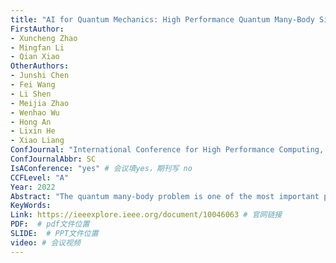 ```yaml
---
title: "AI for Quantum Mechanics: High Performance Quantum Many-Body Simulations via Deep Learning"
FirstAuthor:
- Xuncheng Zhao
- Mingfan Li
- Qian Xiao
OtherAuthors:
- Junshi Chen
- Fei Wang
- Li Shen
- Meijia Zhao
- Wenhao Wu
- Hong An
- Lixin He
- Xiao Liang
ConfJournal: "International Conference for High Performance Computing, Networking, Storage and Analysis"
ConfJournalAbbr: SC
IsAConference: "yes" # 会议填yes，期刊写 no
CCFLevel: "A" 
Year: 2022
Abstract: "The quantum many-body problem is one of the most important problems in condensed matter physics. The understanding of novel phenomenons like superfluid, supersolid, superconductivity depends on accurately solving the quantum many-body problems [1]. Nowadays, the mechanisms of superconductivity is still under debate [2]–​[4], therefore efficiently solving the quantum many-body models will accelerate the discovery of room-temperature superconductors."
KeyWords:
Link: https://ieeexplore.ieee.org/document/10046063 # 官网链接 
PDF:  # pdf文件位置
SLIDE:  # PPT文件位置
video: # 会议视频
---
```


